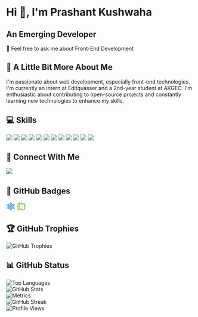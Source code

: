 <h1 >Hi 👋, I'm Prashant Kushwaha</h1>
<h2 >An Emerging Developer</h2>

<p >💬 Feel free to ask me about Front-End Development</p>

## 💫 A Little Bit More About Me
I'm passionate about web development, especially front-end technologies. I'm currently an intern at Editquasser and a 2nd-year student at AKGEC. I'm enthusiastic about contributing to open-source projects and constantly learning new technologies to enhance my skills.

## 💻 Skills
<p>
    <img src="https://img.shields.io/badge/c-%2300599C.svg?style=for-the-badge&logo=c&logoColor=white" height="30px">
    <img src="https://img.shields.io/badge/html5-%23E34F26.svg?style=for-the-badge&logo=html5&logoColor=white" height="30px">
    <img src="https://img.shields.io/badge/css3-%231572B6.svg?style=for-the-badge&logo=css3&logoColor=white" height="30px">
    <img src="https://img.shields.io/badge/sass-%23563D7C.svg?style=for-the-badge&logo=sass&logoColor=white" height="30px">
    <img src="https://img.shields.io/badge/bootstrap-%23563D7C.svg?style=for-the-badge&logo=bootstrap&logoColor=white" height="30px">
    <img src="https://img.shields.io/badge/tailwind-%23563D7C.svg?style=for-the-badge&logo=tailwind&logoColor=white" height="30px">
    <img src="https://img.shields.io/badge/javascript-%23323330.svg?style=for-the-badge&logo=javascript&logoColor=%23F7DF1E" height="30px">
    <img src="https://img.shields.io/badge/jquery-%2320232a.svg?style=for-the-badge&logo=jquery&logoColor=%2361DAFB" height="30px">
    <img src="https://img.shields.io/badge/react-%2320232a.svg?style=for-the-badge&logo=react&logoColor=%2361DAFB" height="30px">
    <img src="https://img.shields.io/badge/node-%2320232a.svg?style=for-the-badge&logo=node&logoColor=%2361DAFB" height="30px">
    <img src="https://img.shields.io/badge/express-%2320232a.svg?style=for-the-badge&logo=express&logoColor=%2361DAFB" height="30px">
    <img src="https://img.shields.io/badge/git-%23F05033.svg?style=for-the-badge&logo=git&logoColor=white" height="30px">
</p>

## 👥 Connect With Me
<p >
    <a href="https://linkedin.com/in/prashant-kushwaha-0807a1255" target="_blank">
        <img src="https://img.shields.io/badge/linkedin-%230077B5.svg?style=for-the-badge&logo=linkedin&logoColor=white" height="30px">
    </a>
</p>

## 🌟 GitHub Badges
<p>
    <img src="https://raw.githubusercontent.com/acervenky/animated-github-badges/master/assets/acbadge.gif" height="24px">
    <img src="https://raw.githubusercontent.com/acervenky/animated-github-badges/master/assets/devbadge.gif" height="24px">
</p>

## 🏆 GitHub Trophies
<p>
    <img src="https://github-profile-trophy.vercel.app/?username=kushwahaPrashant24&theme=onedark&no-frame=true&no-bg=true&margin-w=4" alt="GitHub Trophies">
</p>

## 📊 GitHub Status
<p >
    <img src="https://github-readme-stats.vercel.app/api/top-langs?username=kushwahaPrashant24&show_icons=true&theme=react&layout=compact" alt="Top Languages">
    <br>
    <img src="https://github-readme-stats.vercel.app/api?username=kushwahaPrashant24&theme=react&show_icons=true" alt="GitHub Stats">
    <br>
    <img src="https://metrics.lecoq.io/kushwahaPrashant24?theme=react" alt="Metrics">
    <br>
    <img src="https://github-readme-streak-stats.herokuapp.com/?user=kushwahaPrashant24&theme=react" alt="GitHub Streak">
    <br>
    <img src="https://visitcount.itsvg.in/api?id=kushwahaPrashant24&label=Profile%20Views&color=12&icon=5&pretty=true&theme=react" alt="Profile Views">
</p>
